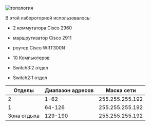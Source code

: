 ![топология](https://github.com/mrvol3x/Var1/blob/main/image_6487327.JPG?raw=true)

В этой лабороторной использовалось:

* 2 коммутатора Cisco 2960

* маршрутизатор Cisco 2911

* роутер Cisco WRT300N

* 10 Компьютеров

* Switch3:2 отдел

* Switch2:1 отдел

| Отделы | Диапазон адресов | Маска сети |
| ------------ | -------------- | ------------ |
| 2 |  1-62  | 255.255.255.192 |
| 1 |  64-126  | 255.255.255.192 |
| Зона отдыха |  129-190  | 255.255.255.192 |
